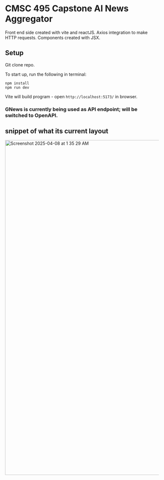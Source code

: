 # CMSC 495 Capstone AI News Aggregator
Front end side created with vite and reactJS. Axios integration to make HTTP requests. Components created with JSX.

## Setup

Git clone repo.

To start up, run the following in terminal:
```
npm install
npm run dev
```

Vite will build program - open `http://localhost:5173/` in browser.

### GNews is currently being used as API endpoint; will be switched to OpenAPI. 

## snippet of what its current layout
  
<img width="1096" alt="Screenshot 2025-04-08 at 1 35 29 AM" src="https://github.com/user-attachments/assets/5467a4bc-1228-4a96-a66a-1707f492a1be"/>
